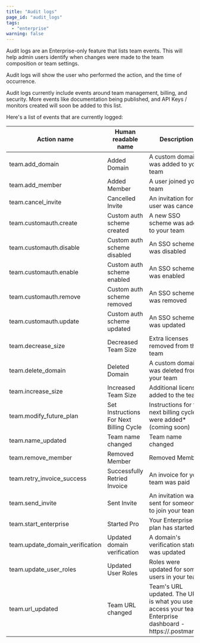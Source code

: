 ```yaml
---
title: "Audit logs"
page_id: "audit_logs"
tags: 
  - "enterprise"
warning: false
---
```


Audit logs are an Enterprise-only feature that lists team events. This will help admin users identify when changes were made to the team composition or team settings. 

Audit logs will show the user who performed the action, and the time of occurrence. 

Audit logs currently include events around team management, billing, and security. More events like documentation being 
published, and API Keys / monitors created will soon be added to this list.


Here's a list of events that are currently logged:


| Action name  |   Human readable name        | Description         |
| ---   |   ---     | ----------------   |
|team.add_domain  |Added Domain    | A custom domain was added to your team                                                                      |
|team.add_member  |Added Member   |	A user joined your team  |
|team.cancel_invite  |Cancelled Invite    | An invitation for a user was cancelled  |
|team.customauth.create   |Custom auth scheme created   |A new SSO scheme was added to your team  |
|team.customauth.disable   |Custom auth scheme disabled     |An SSO scheme was disabled  |
|team.customauth.enable  |Custom auth scheme enabled    |An SSO scheme was enabled  |
|team.customauth.remove  |Custom auth scheme removed    |An SSO scheme was removed |
|team.customauth.update  |Custom auth scheme updated   |An SSO scheme was updated |
|team.decrease_size  |Decreased Team Size   |Extra licenses removed from the team  |
|team.delete_domain  |Deleted Domain    |A custom domain was deleted from your team  |
|team.increase_size  |Increased Team Size    |Additional licenses added to the team  |
|team.modify_future_plan |Set Instructions For Next Billing Cycle    |Instructions for the next billing cycle were added* (coming soon) |
|team.name_updated  |Team name changed    |Team name changed  |
|team.remove_member  |Removed Member    |Removed Member  |A user was removed from your team
|team.retry_invoice_success |	Successfully Retried Invoice    |An invoice for your team was paid  |
|team.send_invite  |Sent Invite    |An invitation was sent for someone to join your team  |
|team.start_enterprise  |Started Pro    |Your Enterprise plan has started.  |
|team.update_domain_verification  |	Updated domain verification    |A domain's verification status was updated  |
|team.update_user_roles  |Updated User Roles    |Roles were updated for some users in your team  |
|team.url_updated  |Team URL changed    |Team's URL updated. The URL is what you use to access your team's Enterprise dashboard - https://<team-url>.postman.co  |
